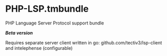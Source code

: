 # PHP-LSP.tmbundle
PHP Language Server Protocol support bundle

___Beta version___

Requires separate server client written in go: github.com/tectiv3/lsp-client and intelephense (configurable)

